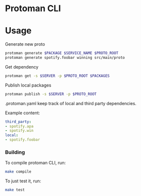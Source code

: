 # Protoman CLI

# Usage

Generate new proto

```bash
protoman generate $PACKAGE $SERVICE_NAME $PROTO_ROOT
protoman generate spotify.foobar winning src/main/proto
```

Get dependency

```bash
protoman get -s $SERVER -p $PROTO_ROOT $PACKAGES
```

Publish local packages

```bash
protoman publish -s $SERVER -p $PROTO_ROOT
```

.protoman.yaml keep track of local and third party dependencies.

Example content:

```yaml
third_party:
- spotify.apa
- spotify.win
local:
- spotify.foobar
```

### Building

To compile protoman CLI, run:

```sh
make compile
```

To just test it, run:

```sh
make test
```